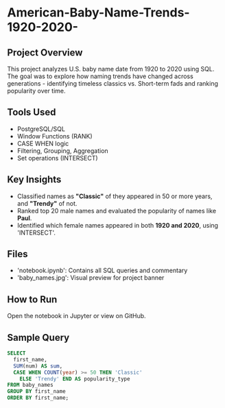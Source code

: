 # American-Baby-Name-Trends-1920-2020-

## Project Overview
This project analyzes U.S. baby name date from 1920 to 2020 using SQL. The goal was to explore how naming trends have changed across generations - identifying timeless classics vs. Short-term fads and ranking popularity over time.

## Tools Used
- PostgreSQL/SQL
- Window Functions (RANK)
- CASE WHEN logic
- Filtering, Grouping, Aggregation
- Set operations (INTERSECT)

## Key Insights
- Classified names as **"Classic"** of they appeared in 50 or more years, and **"Trendy"** of not.
- Ranked top 20 male names and evaluated the popularity of names like **Paul**.
- Identified which female names appeared in both **1920 and 2020**, using 'INTERSECT'.

## Files
- 'notebook.ipynb': Contains all SQL queries and commentary
- 'baby_names.jpg': Visual preview for project banner

## How to Run
Open the notebook in Jupyter or view on GitHub.

## Sample Query
```sql
SELECT
  first_name,
  SUM(num) AS sum,
  CASE WHEN COUNT(year) >= 50 THEN 'Classic'
    ELSE 'Trendy' END AS popularity_type
FROM baby_names
GROUP BY first_name
ORDER BY first_name;
